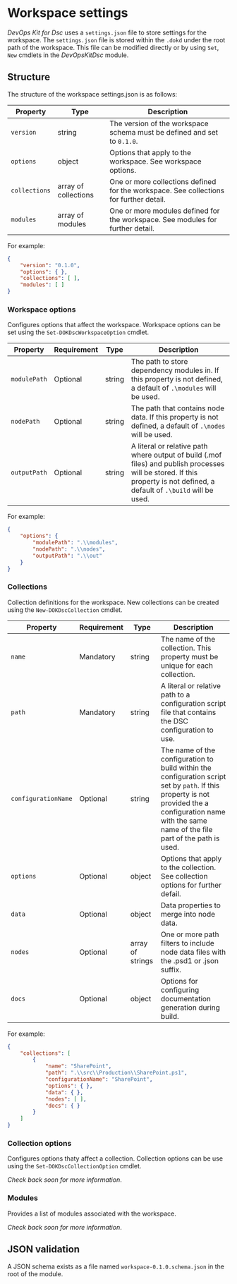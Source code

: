 # Workspace settings

_DevOps Kit for Dsc_ uses a `settings.json` file to store settings for the workspace. The `settings.json` file is stored within the `.dokd` under the root path of the workspace. This file can be modified directly or by using `Set`, `New` cmdlets in the _DevOpsKitDsc_ module.

## Structure

The structure of the workspace settings.json is as follows:

| Property | Type | Description |
| -------- | ---- | ----------- |
| `version` | string | The version of the workspace schema must be defined and set to `0.1.0`. |
| `options` | object | Options that apply to the workspace. See workspace options. |
| `collections` | array of collections | One or more collections defined for the workspace. See collections for further detail. |
| `modules` | array of modules | One or more modules defined for the workspace. See modules for further detail. |

For example:

```json
{
    "version": "0.1.0",
    "options": { },
    "collections": [ ],
    "modules": [ ]
}
```

### Workspace options

Configures options that affect the workspace. Workspace options can be set using the `Set-DOKDscWorkspaceOption` cmdlet.

| Property | Requirement | Type | Description |
| -------- | ----------- | ---- | ----------- |
| `modulePath` | Optional | string | The path to store dependency modules in. If this property is not defined, a default of `.\modules` will be used. |
| `nodePath` | Optional | string | The path that contains node data. If this property is not defined, a default of `.\nodes` will be used. |
| `outputPath` | Optional | string | A literal or relative path where output of build (.mof files) and publish processes will be stored. If this property is not defined, a default of `.\build` will be used. |

For example:

```json
{
    "options": {
        "modulePath": ".\\modules",
        "nodePath": ".\\nodes",
        "outputPath": ".\\out"
    }
}
```

### Collections

Collection definitions for the workspace. New collections can be created using the `New-DOKDscCollection` cmdlet.

| Property | Requirement | Type | Description |
| -------- | ----------- | ---- | ----------- |
| `name` | Mandatory | string | The name of the collection. This property must be unique for each collection. |
| `path` | Mandatory | string | A literal or relative path to a configuration script file that contains the DSC configuration to use. |
| `configurationName` | Optional | string | The name of the configuration to build within the configuration script set by `path`. If this property is not provided the a configuration name with the same name of the file part of the path is used. |
| `options` | Optional | object | Options that apply to the collection. See collection options for further defail. |
| `data` | Optional | object | Data properties to merge into node data.  |
| `nodes` | Optional | array of strings | One or more path filters to include node data files with the .psd1 or .json suffix. |
| `docs` | Optional | object | Options for configuring documentation generation during build. |

For example:

```json
{
    "collections": [
        {
            "name": "SharePoint",
            "path": ".\\src\\Production\\SharePoint.ps1",
            "configurationName": "SharePoint",
            "options": { },
            "data": { },
            "nodes": [ ],
            "docs": { }
        }
    ]
}
```

### Collection options

Configures options thaty affect a collection. Collection options can be use using the `Set-DOKDscCollectionOption` cmdlet.

_Check back soon for more information_.

### Modules

Provides a list of modules associated with the workspace.

_Check back soon for more information_.

## JSON validation

A JSON schema exists as a file named `workspace-0.1.0.schema.json` in the root of the module.
